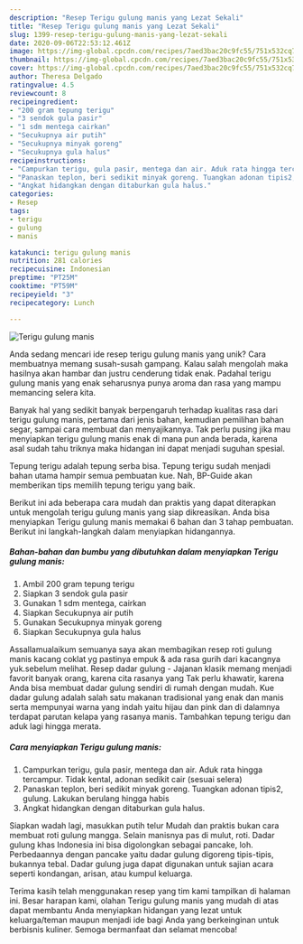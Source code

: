 ```yaml
---
description: "Resep Terigu gulung manis yang Lezat Sekali"
title: "Resep Terigu gulung manis yang Lezat Sekali"
slug: 1399-resep-terigu-gulung-manis-yang-lezat-sekali
date: 2020-09-06T22:53:12.461Z
image: https://img-global.cpcdn.com/recipes/7aed3bac20c9fc55/751x532cq70/terigu-gulung-manis-foto-resep-utama.jpg
thumbnail: https://img-global.cpcdn.com/recipes/7aed3bac20c9fc55/751x532cq70/terigu-gulung-manis-foto-resep-utama.jpg
cover: https://img-global.cpcdn.com/recipes/7aed3bac20c9fc55/751x532cq70/terigu-gulung-manis-foto-resep-utama.jpg
author: Theresa Delgado
ratingvalue: 4.5
reviewcount: 8
recipeingredient:
- "200 gram tepung terigu"
- "3 sendok gula pasir"
- "1 sdm mentega cairkan"
- "Secukupnya air putih"
- "Secukupnya minyak goreng"
- "Secukupnya gula halus"
recipeinstructions:
- "Campurkan terigu, gula pasir, mentega dan air. Aduk rata hingga tercampur. Tidak kental, adonan sedikit cair (sesuai selera)"
- "Panaskan teplon, beri sedikit minyak goreng. Tuangkan adonan tipis2, gulung. Lakukan berulang hingga habis"
- "Angkat hidangkan dengan ditaburkan gula halus."
categories:
- Resep
tags:
- terigu
- gulung
- manis

katakunci: terigu gulung manis 
nutrition: 281 calories
recipecuisine: Indonesian
preptime: "PT25M"
cooktime: "PT59M"
recipeyield: "3"
recipecategory: Lunch

---
```



![Terigu gulung manis](https://img-global.cpcdn.com/recipes/7aed3bac20c9fc55/751x532cq70/terigu-gulung-manis-foto-resep-utama.jpg)

Anda sedang mencari ide resep terigu gulung manis yang unik? Cara membuatnya memang susah-susah gampang. Kalau salah mengolah maka hasilnya akan hambar dan justru cenderung tidak enak. Padahal terigu gulung manis yang enak seharusnya punya aroma dan rasa yang mampu memancing selera kita.

Banyak hal yang sedikit banyak berpengaruh terhadap kualitas rasa dari terigu gulung manis, pertama dari jenis bahan, kemudian pemilihan bahan segar, sampai cara membuat dan menyajikannya. Tak perlu pusing jika mau menyiapkan terigu gulung manis enak di mana pun anda berada, karena asal sudah tahu triknya maka hidangan ini dapat menjadi suguhan spesial.

Tepung terigu adalah tepung serba bisa. Tepung terigu sudah menjadi bahan utama hampir semua pembuatan kue. Nah, BP-Guide akan memberikan tips memilih tepung terigu yang baik.


Berikut ini ada beberapa cara mudah dan praktis yang dapat diterapkan untuk mengolah terigu gulung manis yang siap dikreasikan. Anda bisa menyiapkan Terigu gulung manis memakai 6 bahan dan 3 tahap pembuatan. Berikut ini langkah-langkah dalam menyiapkan hidangannya.

<!--inarticleads1-->

##### Bahan-bahan dan bumbu yang dibutuhkan dalam menyiapkan Terigu gulung manis:

1. Ambil 200 gram tepung terigu
1. Siapkan 3 sendok gula pasir
1. Gunakan 1 sdm mentega, cairkan
1. Siapkan Secukupnya air putih
1. Gunakan Secukupnya minyak goreng
1. Siapkan Secukupnya gula halus


Assallamualaikum semuanya saya akan membagikan resep roti gulung manis kacang coklat yg pastinya empuk &amp; ada rasa gurih dari kacangnya yuk.sebelum melihat. Resep dadar gulung - Jajanan klasik memang menjadi favorit banyak orang, karena cita rasanya yang Tak perlu khawatir, karena Anda bisa membuat dadar gulung sendiri di rumah dengan mudah. Kue dadar gulung adalah salah satu makanan tradisional yang enak dan manis serta mempunyai warna yang indah yaitu hijau dan pink dan di dalamnya terdapat parutan kelapa yang rasanya manis. Tambahkan tepung terigu dan aduk lagi hingga merata. 

<!--inarticleads2-->

##### Cara menyiapkan Terigu gulung manis:

1. Campurkan terigu, gula pasir, mentega dan air. Aduk rata hingga tercampur. Tidak kental, adonan sedikit cair (sesuai selera)
1. Panaskan teplon, beri sedikit minyak goreng. Tuangkan adonan tipis2, gulung. Lakukan berulang hingga habis
1. Angkat hidangkan dengan ditaburkan gula halus.


Siapkan wadah lagi, masukkan putih telur Mudah dan praktis bukan cara membuat roti gulung mangga. Selain manisnya pas di mulut, roti. Dadar gulung khas Indonesia ini bisa digolongkan sebagai pancake, loh. Perbedaannya dengan pancake yaitu dadar gulung digoreng tipis-tipis, bukannya tebal. Dadar gulung juga dapat digunakan untuk sajian acara seperti kondangan, arisan, atau kumpul keluarga. 

Terima kasih telah menggunakan resep yang tim kami tampilkan di halaman ini. Besar harapan kami, olahan Terigu gulung manis yang mudah di atas dapat membantu Anda menyiapkan hidangan yang lezat untuk keluarga/teman maupun menjadi ide bagi Anda yang berkeinginan untuk berbisnis kuliner. Semoga bermanfaat dan selamat mencoba!
